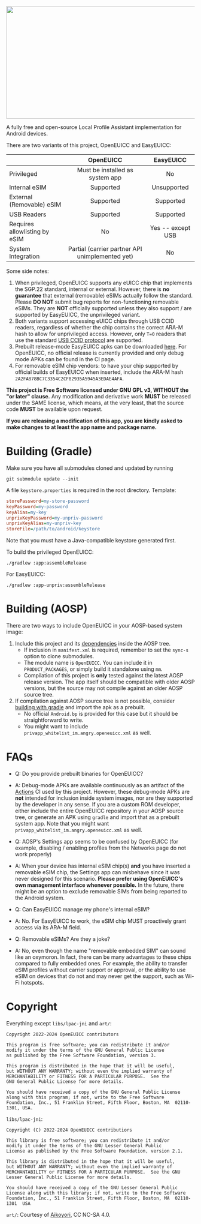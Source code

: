 <img src="https://gitea.angry.im/PeterCxy/OpenEUICC/media/branch/master/art/OpenEUICCBG.svg" width="512" height="300">

A fully free and open-source Local Profile Assistant implementation for Android devices.

There are two variants of this project, OpenEUICC and EasyEUICC:

|                               |                    OpenEUICC                    |     EasyEUICC     |
|:------------------------------|:-----------------------------------------------:|:-----------------:|
| Privileged                    |         Must be installed as system app         |        No         |
| Internal eSIM                 |                    Supported                    |    Unsupported    |
| External (Removable) eSIM     |                    Supported                    |     Supported     |
| USB Readers                   |                    Supported                    |     Supported     |
| Requires allowlisting by eSIM |                       No                        | Yes -- except USB |
| System Integration            | Partial (carrier partner API unimplemented yet) |        No         |

Some side notes:
1. When privileged, OpenEUICC supports any eUICC chip that implements the SGP.22 standard, internal or external. However, there is __no guarantee__ that external (removable) eSIMs actually follow the standard. Please __DO NOT__ submit bug reports for non-functioning removable eSIMs. They are __NOT__ officially supported unless they also support / are supported by EasyEUICC, the unprivileged variant.
2. Both variants support accessing eUICC chips through USB CCID readers, regardless of whether the chip contains the correct ARA-M hash to allow for unprivileged access. However, only `T=0` readers that use the standard [USB CCID protocol](https://en.wikipedia.org/wiki/CCID_(protocol)) are supported.
3. Prebuilt release-mode EasyEUICC apks can be downloaded [here](https://gitea.angry.im/PeterCxy/OpenEUICC/releases). For OpenEUICC, no official release is currently provided and only debug mode APKs can be found in the CI page.
4. For removable eSIM chip vendors: to have your chip supported by official builds of EasyEUICC when inserted, include the ARA-M hash `2A2FA878BC7C3354C2CF82935A5945A3EDAE4AFA`.

__This project is Free Software licensed under GNU GPL v3, WITHOUT the "or later" clause.__ Any modification and derivative work __MUST__ be released under the SAME license, which means, at the very least, that the source code __MUST__ be available upon request.

__If you are releasing a modification of this app, you are kindly asked to make changes to at least the app name and package name.__  

Building (Gradle)
===

Make sure you have all submodules cloned and updated by running

```shell
git submodule update --init
```

A file `keystore.properties` is required in the root directory. Template:

```ini
storePassword=my-store-password
keyPassword=my-password
keyAlias=my-key
unprivKeyPassword=my-unpriv-password
unprivKeyAlias=my-unpriv-key
storeFile=/path/to/android/keystore
```

Note that you must have a Java-compatible keystore generated first.

To build the privileged OpenEUICC:

```shell
./gradlew :app:assembleRelease
```

For EasyEUICC:

```shell
./gradlew :app-unpriv:assembleRelease
```

Building (AOSP)
===

There are two ways to include OpenEUICC in your AOSP-based system image:

1. Include this project and its [dependencies](https://gitea.angry.im/PeterCxy/android_prebuilts_openeuicc-deps) inside the AOSP tree.
   - If inclusion in `manifest.xml` is required, remember to set the `sync-s` option to clone submodules.
   - The module name is `OpenEUICC`. You can include it in `PRODUCT_PACKAGES`, or simply build it standalone using `mm`.
   - Compilation of this project is **only** tested against the latest AOSP release version. The app itself should be compatible with older AOSP versions, but the source may not compile against an older AOSP source tree.
2. If compilation against AOSP source tree is not possible, consider [building with gradle](#building-gradle) and import the apk as a prebuilt.
   - No official `Android.bp` is provided for this case but it should be straightforward to write.
   - You might want to include `privapp_whitelist_im.angry.openeuicc.xml` as well.

FAQs
===

- Q: Do you provide prebuilt binaries for OpenEUICC?
- A: Debug-mode APKs are available continuously as an artifact of the [Actions](https://gitea.angry.im/PeterCxy/OpenEUICC/actions) CI used by this project. However, these debug-mode APKs are **not** intended for inclusion inside system images, nor are they supported by the developer in any sense. If you are a custom ROM developer, either include the entire OpenEUICC repository in your AOSP source tree, or generate an APK using `gradle` and import that as a prebuilt system app. Note that you might want `privapp_whitelist_im.angry.openeuicc.xml` as well.

- Q: AOSP's Settings app seems to be confused by OpenEUICC (for example, disabling / enabling profiles from the Networks page do not work properly)
- A: When your device has internal eSIM chip(s) __and__ you have inserted a removable eSIM chip, the Settings app can misbehave since it was never designed for this scenario. __Please prefer using OpenEUICC's own management interface whenever possible.__ In the future, there might be an option to exclude removable SIMs from being reported to the Android system.

- Q: Can EasyEUICC manage my phone's internal eSIM?
- A: No. For EasyEUICC to work, the eSIM chip MUST proactively grant access via its ARA-M field.

- Q: Removable eSIMs? Are they a joke?
- A: No, even though the name "removable embedded SIM" can sound like an oxymoron. In fact, there can be many advantages to these chips compared to fully embedded ones. For example, the ability to transfer eSIM profiles without carrier support or approval, or the ability to use eSIM on devices that do not and may never get the support, such as Wi-Fi hotspots.

Copyright
===

Everything except `libs/lpac-jni` and `art/`:

```
Copyright 2022-2024 OpenEUICC contributors

This program is free software; you can redistribute it and/or
modify it under the terms of the GNU General Public License
as published by the Free Software Foundation, version 3.

This program is distributed in the hope that it will be useful,
but WITHOUT ANY WARRANTY; without even the implied warranty of
MERCHANTABILITY or FITNESS FOR A PARTICULAR PURPOSE.  See the
GNU General Public License for more details.

You should have received a copy of the GNU General Public License
along with this program; if not, write to the Free Software
Foundation, Inc., 51 Franklin Street, Fifth Floor, Boston, MA  02110-1301, USA.
```

`libs/lpac-jni`:

```
Copyright (C) 2022-2024 OpenEUICC contributiors

This library is free software; you can redistribute it and/or
modify it under the terms of the GNU Lesser General Public
License as published by the Free Software Foundation, version 2.1.

This library is distributed in the hope that it will be useful,
but WITHOUT ANY WARRANTY; without even the implied warranty of
MERCHANTABILITY or FITNESS FOR A PARTICULAR PURPOSE.  See the GNU
Lesser General Public License for more details.

You should have received a copy of the GNU Lesser General Public
License along with this library; if not, write to the Free Software
Foundation, Inc., 51 Franklin Street, Fifth Floor, Boston, MA  02110-1301  USA
```

`art/`: Courtesy of [Aikoyori](https://github.com/Aikoyori), CC NC-SA 4.0.